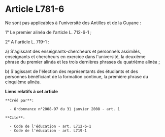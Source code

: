 # Article L781-6

Ne sont pas applicables à l'université des Antilles et de la Guyane : 

1° Le premier alinéa de l'article L. 712-6-1 ; 

2° A l'article L. 719-1 : 

a) S'agissant des enseignants-chercheurs et personnels assimilés, enseignants et chercheurs en exercice dans l'université, la
deuxième phrase du premier alinéa et les trois dernières phrases du quatrième alinéa ; 

b) S'agissant de l'élection des représentants des étudiants et des personnes bénéficiant de la formation continue, la
première phrase du cinquième alinéa.

**Liens relatifs à cet article**

	**Créé par**:

	  - Ordonnance n°2008-97 du 31 janvier 2008 - art. 1

	**Cite**:

	  - Code de l'éducation - art. L712-6-1
	  - Code de l'éducation - art. L719-1
